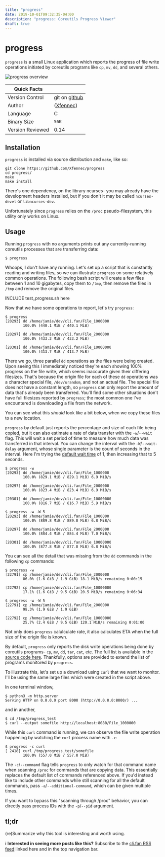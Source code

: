 ```yaml
---
title: "progress"
date: 2019-10-01T09:32:35-04:00
description: "progress: Coreutils Progress Viewer"
draft: true
---
```


# progress

`progress` is a small Linux application which reports the progress of file write operations initiated by coreutils programs like `cp`, `mv`, `dd`, and several others.

![progress overview](/progress_main.png)

| Quick Facts | |
| ---- | ----------- |
| Version Control | git on [github](https://github.com/Xfennec/progress) |
| Author | ([Xfennec](https://github.com/Xfennec)) |
| Language | C |
| Binary Size | `56K` |
| Version Reviewed | 0.14 |

## Installation

`progress` is installed via source distribution and `make`, like so:

```
git clone https://github.com/Xfennec/progress
cd progress/
make
make install
```

There's one dependency, on the library ncurses- you may already have the development headers installed, but if you don't it may be called `ncurses-devel` or `libncurses-dev`.

Unfortunately since `progress` relies on the `/proc` pseudo-filesystem, this utility only works on Linux.

## Usage

Running `progress` with no arguments prints out any currently-running coreutils processes that are transferring data:

```text
$ progress
```

Whoops, I don't have any running. Let's set up a script that is constantly reading and writing files, so we can illustrate `progress` on some relatively common operations. The following bash script will create a few files between 1 and 10 gigabytes, copy them to `/tmp`, then remove the files in `/tmp` and remove the original files.

INCLUDE test_progress.sh here

Now that we have some operations to report, let's try `progress`:

```
$ progress
[20293] dd /home/jamie/dev/cli.fan/File_1000000
        100.0% (440.1 MiB / 440.1 MiB)

[20297] dd /home/jamie/dev/cli.fan/File_2000000
        100.0% (433.2 MiB / 433.2 MiB)

[20301] dd /home/jamie/dev/cli.fan/File_10000000
        100.0% (413.7 MiB / 413.7 MiB)

```

There we go, three parallel `dd` operations as the files were being created. Upon seeing this I immediately noticed they're each showing 100% progress on the file write, which seems inaccurate given their differing filesizes. That's because the origin file for each of these `dd` operations was a character special file, `/dev/urandom`, and not an actual file. The special file does not have a constant length, so `progress` can only report the amount of data that's already been transferred. You'll find some other situations don't have full filesizes reported by `progress`; the most common one I've encountered is downloading a file from the network.

You can see what this _should_ look like a bit below, when we copy these files to a new location.

`progress` by default just reports the percentage and size of each file being copied, but it can also estimate a rate of data transfer with the `-w`/`--wait` flag. This will wait a set period of time to measure how much data was transferred in that interval. You can change the interval with the `-W`/`--wait-delay` argument, whose single parameter is the count of seconds in the interval. Here I'm trying the [default wait time](https://github.com/Xfennec/progress/blob/master/progress.c#L84) of 1, then increasing that to 5 seconds.

```
$ progress -w
[20293] dd /home/jamie/dev/cli.fan/File_1000000
        100.0% (829.1 MiB / 829.1 MiB) 6.9 MiB/s

[20297] dd /home/jamie/dev/cli.fan/File_2000000
        100.0% (823.4 MiB / 823.4 MiB) 6.9 MiB/s

[20301] dd /home/jamie/dev/cli.fan/File_10000000
        100.0% (816.7 MiB / 816.7 MiB) 5.9 MiB/s

$ progress -w -W 5
[20293] dd /home/jamie/dev/cli.fan/File_1000000
        100.0% (889.8 MiB / 889.8 MiB) 6.8 MiB/s

[20297] dd /home/jamie/dev/cli.fan/File_2000000
        100.0% (884.4 MiB / 884.4 MiB) 7.0 MiB/s

[20301] dd /home/jamie/dev/cli.fan/File_10000000
        100.0% (877.8 MiB / 877.8 MiB) 6.8 MiB/s

```

You can see all the detail that was missing from the `dd` commands in the following `cp` commands:

```
$ progress -w
[22791] cp /home/jamie/dev/cli.fan/File_2000000
        86.0% (1.6 GiB / 1.9 GiB) 18.1 MiB/s remaining 0:00:15

[22792] cp /home/jamie/dev/cli.fan/File_10000000
        17.1% (1.6 GiB / 9.5 GiB) 20.5 MiB/s remaining 0:06:34

$ progress -w -W 5
[22791] cp /home/jamie/dev/cli.fan/File_2000000
        98.3% (1.9 GiB / 1.9 GiB)

[22792] cp /home/jamie/dev/cli.fan/File_10000000
        25.7% (2.4 GiB / 9.5 GiB) 120.1 MiB/s remaining 0:01:00

```

Not only does `progress` calulculate rate, it also calculates ETA when the full size of the origin file is known.

By default, `progress` only reports the disk write operations being done by coreutils programs- `cp`, `mv`, `dd`, `tar`, `cat`, etc. The full list is available in the [source code here](https://github.com/Xfennec/progress/blob/master/progress.c#L60). Thankfully, options are provided to extend the list of programs monitored by `progress`.

To illustrate this, let's set up a download using `curl` that we want to monitor. I'll be using the same large files which were created in the script above.

In one terminal window,

```
$ python3 -m http.server
Serving HTTP on 0.0.0.0 port 8000 (http://0.0.0.0:8000/) ...
```

and in another,

```
$ cd /tmp/progress_test
$ curl --output somefile http://localhost:8080/File_1000000
```

While this `curl` command is running, we can observe the file write operation happening by watching the `curl` process name with `-c`:

```
$ progress -c curl
[ 2418] curl /tmp/progress_test/somefile
        100.0% (557.0 MiB / 557.0 MiB)

```

The `-c`/`--command` flag tells `progress` to only watch for that command name when scanning `/proc` for commands that are copying data. This essentially replaces the default list of commands referenced above. If you'd instead like to include other commands while still scanning for all the default commands, pass `-a`/`--additional-command`, which can be given multiple times.

If you want to bypass this "scanning through /proc" behavior, you can directly pass process IDs with the `-p`/`--pid` argument.

## tl;dr

(re)Summarize why this tool is interesting and worth using.

:information_source: **Interested in seeing more posts like this?** Subscribe to the [cli.fan RSS feed](/posts/index.xml) linked here and in the top navigation bar.
